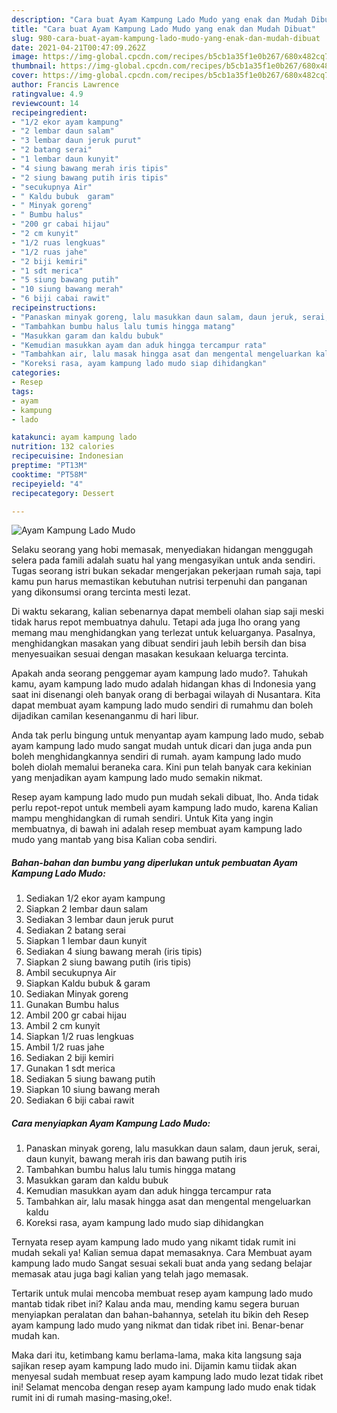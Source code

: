 ```yaml
---
description: "Cara buat Ayam Kampung Lado Mudo yang enak dan Mudah Dibuat"
title: "Cara buat Ayam Kampung Lado Mudo yang enak dan Mudah Dibuat"
slug: 980-cara-buat-ayam-kampung-lado-mudo-yang-enak-dan-mudah-dibuat
date: 2021-04-21T00:47:09.262Z
image: https://img-global.cpcdn.com/recipes/b5cb1a35f1e0b267/680x482cq70/ayam-kampung-lado-mudo-foto-resep-utama.jpg
thumbnail: https://img-global.cpcdn.com/recipes/b5cb1a35f1e0b267/680x482cq70/ayam-kampung-lado-mudo-foto-resep-utama.jpg
cover: https://img-global.cpcdn.com/recipes/b5cb1a35f1e0b267/680x482cq70/ayam-kampung-lado-mudo-foto-resep-utama.jpg
author: Francis Lawrence
ratingvalue: 4.9
reviewcount: 14
recipeingredient:
- "1/2 ekor ayam kampung"
- "2 lembar daun salam"
- "3 lembar daun jeruk purut"
- "2 batang serai"
- "1 lembar daun kunyit"
- "4 siung bawang merah iris tipis"
- "2 siung bawang putih iris tipis"
- "secukupnya Air"
- " Kaldu bubuk  garam"
- " Minyak goreng"
- " Bumbu halus"
- "200 gr cabai hijau"
- "2 cm kunyit"
- "1/2 ruas lengkuas"
- "1/2 ruas jahe"
- "2 biji kemiri"
- "1 sdt merica"
- "5 siung bawang putih"
- "10 siung bawang merah"
- "6 biji cabai rawit"
recipeinstructions:
- "Panaskan minyak goreng, lalu masukkan daun salam, daun jeruk, serai, daun kunyit, bawang merah iris dan bawang putih iris"
- "Tambahkan bumbu halus lalu tumis hingga matang"
- "Masukkan garam dan kaldu bubuk"
- "Kemudian masukkan ayam dan aduk hingga tercampur rata"
- "Tambahkan air, lalu masak hingga asat dan mengental mengeluarkan kaldu"
- "Koreksi rasa, ayam kampung lado mudo siap dihidangkan"
categories:
- Resep
tags:
- ayam
- kampung
- lado

katakunci: ayam kampung lado 
nutrition: 132 calories
recipecuisine: Indonesian
preptime: "PT13M"
cooktime: "PT58M"
recipeyield: "4"
recipecategory: Dessert

---
```



![Ayam Kampung Lado Mudo](https://img-global.cpcdn.com/recipes/b5cb1a35f1e0b267/680x482cq70/ayam-kampung-lado-mudo-foto-resep-utama.jpg)

Selaku seorang yang hobi memasak, menyediakan hidangan menggugah selera pada famili adalah suatu hal yang mengasyikan untuk anda sendiri. Tugas seorang istri bukan sekadar mengerjakan pekerjaan rumah saja, tapi kamu pun harus memastikan kebutuhan nutrisi terpenuhi dan panganan yang dikonsumsi orang tercinta mesti lezat.

Di waktu  sekarang, kalian sebenarnya dapat membeli olahan siap saji meski tidak harus repot membuatnya dahulu. Tetapi ada juga lho orang yang memang mau menghidangkan yang terlezat untuk keluarganya. Pasalnya, menghidangkan masakan yang dibuat sendiri jauh lebih bersih dan bisa menyesuaikan sesuai dengan masakan kesukaan keluarga tercinta. 



Apakah anda seorang penggemar ayam kampung lado mudo?. Tahukah kamu, ayam kampung lado mudo adalah hidangan khas di Indonesia yang saat ini disenangi oleh banyak orang di berbagai wilayah di Nusantara. Kita dapat membuat ayam kampung lado mudo sendiri di rumahmu dan boleh dijadikan camilan kesenanganmu di hari libur.

Anda tak perlu bingung untuk menyantap ayam kampung lado mudo, sebab ayam kampung lado mudo sangat mudah untuk dicari dan juga anda pun boleh menghidangkannya sendiri di rumah. ayam kampung lado mudo boleh diolah memalui beraneka cara. Kini pun telah banyak cara kekinian yang menjadikan ayam kampung lado mudo semakin nikmat.

Resep ayam kampung lado mudo pun mudah sekali dibuat, lho. Anda tidak perlu repot-repot untuk membeli ayam kampung lado mudo, karena Kalian mampu menghidangkan di rumah sendiri. Untuk Kita yang ingin membuatnya, di bawah ini adalah resep membuat ayam kampung lado mudo yang mantab yang bisa Kalian coba sendiri.

<!--inarticleads1-->

##### Bahan-bahan dan bumbu yang diperlukan untuk pembuatan Ayam Kampung Lado Mudo:

1. Sediakan 1/2 ekor ayam kampung
1. Siapkan 2 lembar daun salam
1. Sediakan 3 lembar daun jeruk purut
1. Sediakan 2 batang serai
1. Siapkan 1 lembar daun kunyit
1. Sediakan 4 siung bawang merah (iris tipis)
1. Siapkan 2 siung bawang putih (iris tipis)
1. Ambil secukupnya Air
1. Siapkan  Kaldu bubuk &amp; garam
1. Sediakan  Minyak goreng
1. Gunakan  Bumbu halus
1. Ambil 200 gr cabai hijau
1. Ambil 2 cm kunyit
1. Siapkan 1/2 ruas lengkuas
1. Ambil 1/2 ruas jahe
1. Sediakan 2 biji kemiri
1. Gunakan 1 sdt merica
1. Sediakan 5 siung bawang putih
1. Siapkan 10 siung bawang merah
1. Sediakan 6 biji cabai rawit




<!--inarticleads2-->

##### Cara menyiapkan Ayam Kampung Lado Mudo:

1. Panaskan minyak goreng, lalu masukkan daun salam, daun jeruk, serai, daun kunyit, bawang merah iris dan bawang putih iris
1. Tambahkan bumbu halus lalu tumis hingga matang
1. Masukkan garam dan kaldu bubuk
1. Kemudian masukkan ayam dan aduk hingga tercampur rata
1. Tambahkan air, lalu masak hingga asat dan mengental mengeluarkan kaldu
1. Koreksi rasa, ayam kampung lado mudo siap dihidangkan




Ternyata resep ayam kampung lado mudo yang nikamt tidak rumit ini mudah sekali ya! Kalian semua dapat memasaknya. Cara Membuat ayam kampung lado mudo Sangat sesuai sekali buat anda yang sedang belajar memasak atau juga bagi kalian yang telah jago memasak.

Tertarik untuk mulai mencoba membuat resep ayam kampung lado mudo mantab tidak ribet ini? Kalau anda mau, mending kamu segera buruan menyiapkan peralatan dan bahan-bahannya, setelah itu bikin deh Resep ayam kampung lado mudo yang nikmat dan tidak ribet ini. Benar-benar mudah kan. 

Maka dari itu, ketimbang kamu berlama-lama, maka kita langsung saja sajikan resep ayam kampung lado mudo ini. Dijamin kamu tiidak akan menyesal sudah membuat resep ayam kampung lado mudo lezat tidak ribet ini! Selamat mencoba dengan resep ayam kampung lado mudo enak tidak rumit ini di rumah masing-masing,oke!.

